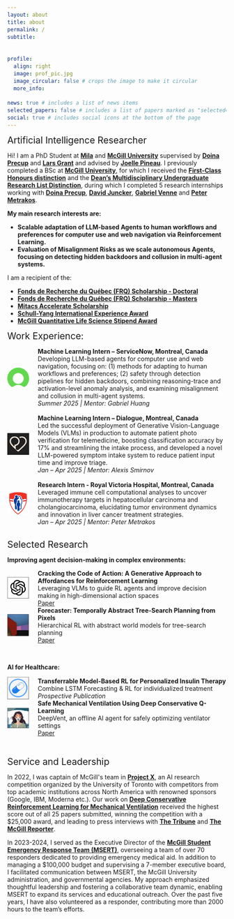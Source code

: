 ```yaml
---
layout: about
title: about
permalink: /
subtitle: 


profile:
  align: right
  image: prof_pic.jpg
  image_circular: false # crops the image to make it circular
  more_info:

news: true # includes a list of news items
selected_papers: false # includes a list of papers marked as "selected={true}"
social: true # includes social icons at the bottom of the page
---
```

<span style="font-size: 1.5em;">Artificial Intelligence Researcher</span>

Hi! I am a PhD Student at **[Mila](https://mila.quebec/en/)** and **[McGill University](https://www.mcgill.ca/)** supervised by **[Doina Precup](https://mila.quebec/en/person/doina-precup/)** and **[Lars Grant](https://www.ladydavis.ca/en/researcher/lars-grant/)** and advised by **[Joelle Pineau](https://ai.meta.com/people/1914216782353556/joelle-pineau/)**. I previously completed a BSc at **[McGill University](https://www.mcgill.ca/)**, for which I received the **[First-Class Honours distinction](https://www.mcgill.ca/study/2024-2025/university_regulations_and_resources/undergraduate/gi_graduation_honours)** and the **[Dean’s Multidisciplinary Undergraduate Research List Distinction](https://www.mcgill.ca/study/2024-2025/university_regulations_and_resources/undergraduate/gi_graduation_honours)**, during which I completed 5 research internships working with **[Doina Precup](https://mila.quebec/en/person/doina-precup/)**, **[David Juncker](https://juncker.lab.mcgill.ca/david-juncker)**, **[Gabriel Venne](https://www.mcgill.ca/ihse/about-us/who-we-are/associate-members/gabriel-venne)** and **[Peter Metrakos](https://rimuhc.ca/fr/-/peter-metrakos-md)**.

**My main research interests are:**
* **Scalable adaptation of LLM-based Agents to human workflows and preferences for computer use and web navigation via Reinforcement Learning.**
* **Evaluation of Misalignment Risks as we scale autonomous Agents, focusing on detecting hidden backdoors and collusion in multi-agent systems.**


I am a recipient of the:
- **[Fonds de Recherche du Québec (FRQ) Scholarship - Doctoral](https://frq.gouv.qc.ca/en/health/)**
- **[Fonds de Recherche du Québec (FRQ) Scholarship - Masters](https://frq.gouv.qc.ca/en/health/)**
- **[Mitacs Accelerate Scholarship](https://www.mitacs.ca/our-programs/accelerate/)**
- **[Schull-Yang International Experience Award](https://www.mcgill.ca/iea/article/flemming-kondrup-bsc-anatomy-and-cell-biology-miea-ambassador-2021)**
- **[McGill Quantitative Life Science Stipend Award](https://www.mcgill.ca/qls/program-info)**

<span style="font-size: 1.5em;">Work Experience:</span>

<div style="display: flex; align-items: center;">
    <img src="../assets/img/servicenow.png" alt="ServiceNow Logo" style="width: 50px; margin-right: 20px;" />
    <div style="display: flex; flex-direction: column;">
        <strong>Machine Learning Intern – ServiceNow, Montreal, Canada</strong>  
        <p style="margin: 0;">Developing LLM-based agents for computer use and web navigation, focusing on: (1) methods for adapting to human workflows and preferences; (2) safety through detection pipelines for hidden backdoors, combining reasoning-trace and activation-level anomaly analysis, and examining misalignment and collusion in multi-agent systems.</p>
        <p style="margin: 0;"><em> Summer 2025 | Mentor: Gabriel Huang</em></p>
    </div>
</div>

<br>

<div style="display: flex; align-items: center;">
    <img src="../assets/img/dialogue.png" alt="Dialogue Logo" style="width: 50px; margin-right: 20px;" />
    <div style="display: flex; flex-direction: column;">
        <strong>Machine Learning Intern – Dialogue, Montreal, Canada</strong>  
        <p style="margin: 0;">	Led the successful deployment of Generative Vision-Language Models (VLMs) in production to automate patient photo verification for telemedicine, boosting classification accuracy by 17% and streamlining the intake process, and developed a novel LLM-powered symptom intake system to reduce patient input time and improve triage. </p>
        <p style="margin: 0;"><em>Jan – Apr 2025 | Mentor: Alexis Smirnov</em></p>
    </div>
</div>

<br>

<div style="display: flex; align-items: center;">
    <img src="../assets/img/RVH.png" alt="Dialogue Logo" style="width: 50px; margin-right: 20px;" />
    <div style="display: flex; flex-direction: column;">
        <strong>Research Intern - Royal Victoria Hospital, Montreal, Canada</strong>  
        <p style="margin: 0;">	Leveraged immune cell computational analyses to uncover immunotherapy targets in hepatocellular carcinoma and cholangiocarcinoma, elucidating tumor environment dynamics and innovation in liver cancer treatment strategies.  </p>
        <p style="margin: 0;"><em>Jan – Apr 2025 | Mentor: Peter Metrakos</em></p>
    </div>
</div>

<br>

<span style="font-size: 1.5em;">Selected Research</span>

**Improving agent decision-making in complex environments:**

<div style="display: flex; align-items: center;">
    <img src="../assets/img/llm.png" alt="Logo" style="width: 50px; margin-right: 20px;" />
    <div style="display: flex; flex-direction: column;">
        <strong>Cracking the Code of Action: A Generative Approach to Affordances for Reinforcement Learning</strong>  
        <p style="margin: 0;">Leveraging VLMs to guide RL agents and improve decision making in high-dimensional action spaces</p>
        <p style="margin: 0;"><a href="https://www.arxiv.org/pdf/2504.17282" target="_blank">Paper</a></p>
    </div>
</div>

<div style="display: flex; align-items: center;">
    <img src="../assets/img/forecaster.png" alt="Logo" style="width: 50px; margin-right: 20px;" />
    <div style="display: flex; flex-direction: column;">
        <strong>Forecaster: Temporally Abstract Tree-Search Planning from Pixels</strong>  
        <p style="margin: 0;">Hierarchical RL with abstract world models for tree-search planning</p>
        <p style="margin: 0;"><a href="https://arxiv.org/pdf/2310.09997" target="_blank">Paper</a></p>
    </div>
</div>

<br> <!-- This will create an extra line break -->

**AI for Healthcare:**

<div style="display: flex; align-items: center;">
    <img src="../assets/img/drug.png" alt="Logo" style="width: 50px; margin-right: 20px;" />
    <div style="display: flex; flex-direction: column;">
        <strong>Transferrable Model-Based RL for Personalized Insulin Therapy</strong>  
        <p style="margin: 0;">Combine LSTM Forecasting & RL for individualized treatment</p>
        <p style="margin: 0;"><em>Prospective Publication</em></p>
    </div>
</div>

<div style="display: flex; align-items: center;">
    <img src="../assets/img/deepvent.png" alt="Logo" style="width: 50px; margin-right: 20px;" />
    <div style="display: flex; flex-direction: column;">
        <strong>Safe Mechanical Ventilation Using Deep Conservative Q-Learning</strong>  
        <p style="margin: 0;">DeepVent, an offline AI agent for safely optimizing ventilator settings</p>
        <p style="margin: 0;"><a href="https://arxiv.org/pdf/2210.02552" target="_blank">Paper</a></p>
    </div>
</div>

<br> <!-- This will create an extra line break -->

<span style="font-size: 1.5em;">Service and Leadership</span>

In 2022, I was captain of McGill's team in **[Project X](https://www.uoft.ai/projectx)**, an AI research competition organized by the University of Toronto with competitors from top academic institutions across North America with renowned sponsors (Google, IBM, Moderna etc.). Our work on **[Deep Conservative Reinforcement Learning for Mechanical Ventilation](https://doi.org/10.1609/aaai.v37i13.26862)** received the highest score out of all 25 papers submitted, winning the competition with a $25,000 award, and leading to press interviews with **[The Tribune](https://www.thetribune.ca/sci-tech/six-mcgill-undergrads-win-uoft-international-artificial-intelligence-competition-03152022/)** and **[The McGill Reporter](https://reporter.mcgill.ca/undergrad-team-uses-machine-learning-to-create-a-better-hospital-ventilator/)**.

In 2023-2024, I served as the Executive Director of the **[McGill Student Emergency Response Team (MSERT)](http://msert.ca/)**, overseeing a team of over 70 responders dedicated to providing emergency medical aid. In addition to managing a $100,000 budget and supervising a 7-member executive board, I facilitated communication between MSERT, the McGill University administration, and governmental agencies. My approach emphasized thoughtful leadership and fostering a collaborative team dynamic, enabling MSERT to expand its services and educational outreach. Over the past five years, I have also volunteered as a responder, contributing more than 2000 hours to the team’s efforts.



